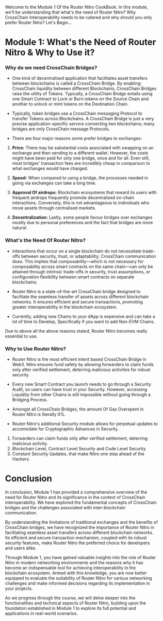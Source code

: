 Welcome to the Module 1 Of the Router Nitro CookBook. In this module, we'll be understanding that what's the need of Router Nitro? Why CrossChain Interoperability needs to be catered and why should you only prefer Router Nitro? Let's Begin...

# Module 1: What's the Need of Router Nitro & Why to Use it?

### Why do we need CrossChain Bridges?

- One kind of decentralised application that facilitates asset transfers between blockchains is called a CrossChain Bridge. By enabling CrossChain liquidity between different Blockchains, CrossChain Bridges raise the utility of Tokens. Typically, a CrossChain Bridge entails using one Smart Contract to Lock or Burn tokens on the Source Chain and another to unlock or mint tokens on the Destination Chain.

- Typically, token bridges use a CrossChain messaging Protocol to transfer Tokens across Blockchains. A CrossChain Bridge is just a very precise application-specific service connecting two blockchains; many bridges are only CrossChain message Protocols.

- There are four major reasons some prefer bridges to exchanges-

1. **Price:** There may be substantial costs associated with swapping on an exchange and then sending to a different wallet. However, the costs might have been paid for only one bridge, once and for all. Even still, most bridges' transaction fees are incredibly cheap in comparison to what exchanges would have charged.

2. **Speed:** When compared to using a bridge, the processes needed in going via exchanges can take a long time.

3. **Approval Of airdrops:** Blockchain ecosystems that reward its users with frequent airdrops frequently promote decentralised on-chain interactions. Conversely, this is not advantageous to individuals who move assets through centralised markets.

4. **Decentralization:** Lastly, some people favour bridges over exchanges mostly due to personal preferences and the fact that bridges are more natural.

### What's the Need Of Router Nitro?

- Interactions that occur on a single blockchain do not necessitate trade-offs between security, trust, or adaptability; CrossChain communication does. This implies that composability—which is not necessary for composability across smart contracts on the same chain—can only be attained through intrinsic trade-offs in security, trust assumptions, or configuration flexibility between smart contracts on separate blockchains.

- Router Nitro is a state-of-the-art CrossChain bridge designed to facilitate the seamless transfer of assets across different blockchain networks. It ensures efficient and secure transactions, promoting greater interoperability in the blockchain ecosystem.

- Currently, adding new Chains to your dApp is expensive and can take a lot of time to Develop, Specifically if you want to add Non-EVM Chains.

Due to above all the above reasons stated, Router Nitro becomes really essential to use.

### Why to Use Router Nitro?

- Router Nitro is the most efficient intent based CrossChain Bridge in Web3. Nitro ensures fund safety by allowing forwarders to claim funds only after verified settlement, deterring malicious activities for robust security.

- Every new Smart Contract you launch needs to go through a Security Audit, so users can have trust in your Security. However, accessing Liquidity from other Chains is still impossible without going through a Bridging Process.

- Amongst all CrossChain Bridges, the amount Of Gas Overspent in Router Nitro is literally 0%.

- Router Nitro's additional Security module allows for perpetual updates to accomodate for Cryptographic Advances in Security.

1. Forwarders can claim funds only after verified settlement, deterring malicious activity.
2. Blockchain Level, Contract Level Security and Code Level Security.
3. Constant Security Updates, that make Nitro one step ahead of the Hackers.

# Conclusion

In conclusion, Module 1 has provided a comprehensive overview of the need for Router Nitro and its significance in the context of CrossChain interoperability. We have explored the fundamental concepts of CrossChain bridges and the challenges associated with inter-blockchain communication.

By understanding the limitations of traditional exchanges and the benefits of CrossChain bridges, we have recognized the importance of Router Nitro in facilitating seamless asset transfers across different blockchain networks. Its efficient and secure transaction mechanism, coupled with its robust security features, make Router Nitro the preferred choice for developers and users alike.

Through Module 1, you have gained valuable insights into the role of Router Nitro in modern networking environments and the reasons why it has become an indispensable tool for achieving interoperability in the blockchain ecosystem. Armed with this knowledge, you are now better equipped to evaluate the suitability of Router Nitro for various networking challenges and make informed decisions regarding its implementation in your projects.

As we progress through the course, we will delve deeper into the functionalities and technical aspects of Router Nitro, building upon the foundation established in Module 1 to explore its full potential and applications in real-world scenarios.
